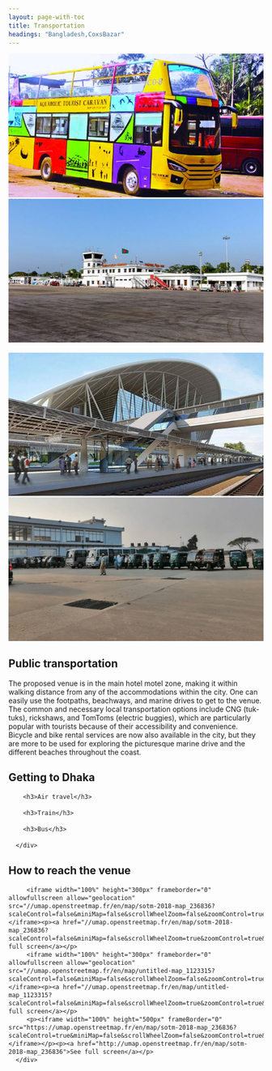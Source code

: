 ```yaml
---
layout: page-with-toc
title: Transportation
headings: "Bangladesh,CoxsBazar"
---
```



<div class="row">
  <div class="column">
    <img src="/img/Coxs_Tourist_bus.jpg" style="hight:300px">
  </div>
  <div class="column">
    <img src="/img/800px-Airport.jpg"  style="hight:300px">
  </div><br/>
  <div class="column">
    <img src="/img/800px-Railstation1.jpg" style="hight:300px" >
  </div>
  <div class="column">
    <img src="/img/794px-Transport_coxs.jpg" style="hight:300px">
  </div>
</div>
<h2 id='transportation'>Public transportation</h2>
The proposed venue is in the main hotel motel zone, making it within walking distance from any of the accommodations within the city. One can easily use the footpaths, beachways, and marine drives to get to the venue. The common and necessary local transportation options include CNG (tuk-tuks), rickshaws, and TomToms (electric buggies), which are particularly popular with tourists because of their accessibility and convenience. Bicycle and bike rental services are now also available in the city, but they are more to be used for exploring the picturesque marine drive and the different beaches throughout the coast.


   <div class='col12  keyline-bottom-thick contain space-top4'>
      <div class='space-bottom2 clearfix'>
         <h2 class='space-bottom1'>Getting to Dhaka</h2>

        <h3>Air travel</h3>

        <h3>Train</h3>

        <h3>Bus</h3>

      </div>
  </div>

   <div class='col12  keyline-bottom-thick contain space-top4'>
      <div class='space-bottom2 clearfix'>
         <h2 class='space-bottom1'>How to reach the venue</h2>

         <iframe width="100%" height="300px" frameborder="0" allowfullscreen allow="geolocation" src="//umap.openstreetmap.fr/en/map/sotm-2018-map_236836?scaleControl=false&miniMap=false&scrollWheelZoom=false&zoomControl=true&editMode=disabled&moreControl=true&searchControl=null&tilelayersControl=null&embedControl=null&datalayersControl=true&onLoadPanel=none&captionBar=false&captionMenus=true"></iframe><p><a href="//umap.openstreetmap.fr/en/map/sotm-2018-map_236836?scaleControl=false&miniMap=false&scrollWheelZoom=true&zoomControl=true&editMode=disabled&moreControl=true&searchControl=null&tilelayersControl=null&embedControl=null&datalayersControl=true&onLoadPanel=none&captionBar=false&captionMenus=true">See full screen</a></p>
         <iframe width="100%" height="300px" frameborder="0" allowfullscreen allow="geolocation" src="//umap.openstreetmap.fr/en/map/untitled-map_1123315?scaleControl=false&miniMap=false&scrollWheelZoom=false&zoomControl=true&editMode=disabled&moreControl=true&searchControl=null&tilelayersControl=null&embedControl=null&datalayersControl=true&onLoadPanel=none&captionBar=false&captionMenus=true"></iframe><p><a href="//umap.openstreetmap.fr/en/map/untitled-map_1123315?scaleControl=false&miniMap=false&scrollWheelZoom=true&zoomControl=true&editMode=disabled&moreControl=true&searchControl=null&tilelayersControl=null&embedControl=null&datalayersControl=true&onLoadPanel=none&captionBar=false&captionMenus=true">See full screen</a></p>
         <p><iframe width="100%" height="500px" frameBorder="0" src="https://umap.openstreetmap.fr/en/map/sotm-2018-map_236836?scaleControl=true&miniMap=false&scrollWheelZoom=false&zoomControl=true&allowEdit=false&moreControl=false&searchControl=null&tilelayersControl=null&embedControl=null&datalayersControl=true&onLoadPanel=undefined&captionBar=false#17/45.47909/9.22668"></iframe></p><p><a href="http://umap.openstreetmap.fr/en/map/sotm-2018-map_236836">See full screen</a></p>
      </div>
   </div>
